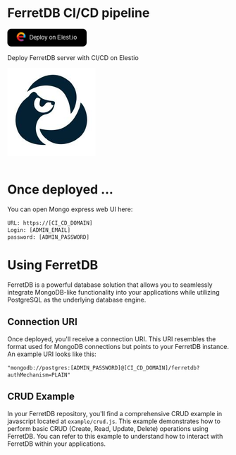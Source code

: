 # FerretDB CI/CD pipeline

<a href="https://dash.elest.io/deploy?source=cicd&social=dockerCompose&url=https://github.com/elestio-examples/ferretdb"><img src="deploy-on-elestio.png" alt="Deploy on Elest.io" width="180px" /></a>

Deploy FerretDB server with CI/CD on Elestio

<img src="ferretdb.jpg" style='width: 200px;'/>
<br/>
<br/>

# Once deployed ...

You can open Mongo express web UI here:

    URL: https://[CI_CD_DOMAIN]
    Login: [ADMIN_EMAIL]
    password: [ADMIN_PASSWORD]

# Using FerretDB

FerretDB is a powerful database solution that allows you to seamlessly integrate MongoDB-like functionality into your applications while utilizing PostgreSQL as the underlying database engine.

## Connection URI

Once deployed, you'll receive a connection URI. This URI resembles the format used for MongoDB connections but points to your FerretDB instance. An example URI looks like this:

    "mongodb://postgres:[ADMIN_PASSWORD]@[CI_CD_DOMAIN]/ferretdb?authMechanism=PLAIN"

## CRUD Example

In your FerretDB repository, you'll find a comprehensive CRUD example in javascript located at `example/crud.js`. This example demonstrates how to perform basic CRUD (Create, Read, Update, Delete) operations using FerretDB. You can refer to this example to understand how to interact with FerretDB within your applications.
